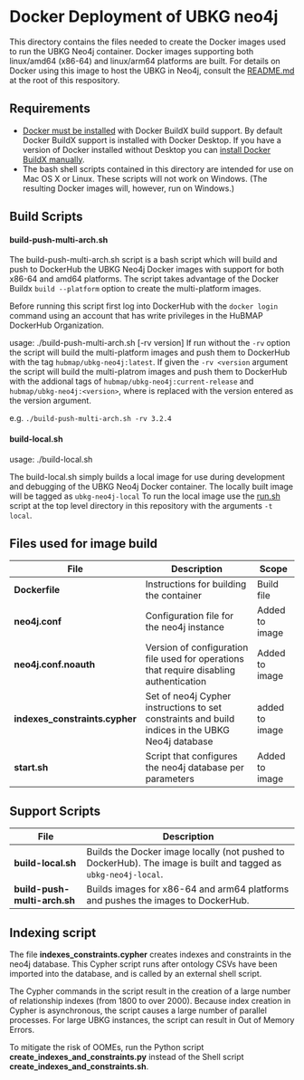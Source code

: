 # Docker Deployment of UBKG neo4j

This directory contains the files needed to create the Docker images used to run the UBKG Neo4j container. 
Docker images supporting both linux/amd64 (x86-64) and linux/arm64 platforms are built. 
For details on Docker using this image to host the UBKG in Neo4j, consult the [README.md](https://github.com/x-atlas-consortia/ubkg-neo4j/blob/main/README.md) at the root of this respository.

## Requirements
  - [Docker must be installed](https://docs.docker.com/engine/install/) with Docker BuildX build support.  By default Docker BuildX support is installed with Docker Desktop.  If you have a version of Docker installed without Desktop you can [install Docker BuildX manually](https://docs.docker.com/build/install-buildx/).
  - The bash shell scripts contained in this directory are intended for use on Mac OS X or Linux.  These scripts will not work on Windows. (The resulting Docker images will, however, run on Windows.)

## Build Scripts
#### build-push-multi-arch.sh
The build-push-multi-arch.sh script is a bash script which will build and push to DockerHub the UBKG Neo4j Docker images with support for both x86-64 and amd64 platforms. The script takes advantage of the Docker Buildx `build --platform` option to create the multi-platform images.

Before running this script first log into DockerHub with the `docker login` command using an account that has write privileges in the HuBMAP DockerHub Organization.

usage: ./build-push-multi-arch.sh [-rv version]
If run without the `-rv` option the script will build the multi-platform images and push them to DockerHub with the tag `hubmap/ubkg-neo4j:latest`.
If given the `-rv <version` argument the script will build the multi-platrom images and push them to DockerHub with the addional tags of `hubmap/ubkg-neo4j:current-release` and `hubmap/ubkg-neo4j:<version>`, where <versions> is replaced with the version entered as the version argument.

e.g. `./build-push-multi-arch.sh -rv 3.2.4`

#### build-local.sh
usage: ./build-local.sh

The build-local.sh simply builds a local image for use during development and debugging of the UBKG Neo4j Docker container. The locally built image will be tagged as `ubkg-neo4j-local`  To run the local image use the [run.sh]() script at the top level directory in this repository with the arguments `-t local`.

## Files used for image build
| File                           | Description                                                                                      | Scope          |
|--------------------------------|--------------------------------------------------------------------------------------------------|----------------|
| **Dockerfile**                 | Instructions for building the container                                                          | Build file     |
| **neo4j.conf**                 | Configuration file for the neo4j instance                                                        | Added to image |
| **neo4j.conf.noauth**          | Version of configuration file used for operations that require disabling authentication          | Added to image |
| **indexes_constraints.cypher** | Set of neo4j Cypher instructions to set constraints and build indices in the UBKG Neo4j database | added to image |
| **start.sh**                   | Script that configures the neo4j database per parameters                                         | Added to image |

## Support Scripts
|File| Description                                                                                      |
|---|--------------------------------------------------------------------------------------------------|
|**build-local.sh**|Builds the Docker image locally (not pushed to DockerHub).  The image is built and tagged as `ubkg-neo4j-local`.|
|**build-push-multi-arch.sh** | Builds images for x86-64 and arm64 platforms and pushes the images to DockerHub.|

## Indexing script
The file **indexes_constraints.cypher** creates indexes and constraints in the neo4j database. 
This Cypher script runs after ontology CSVs have been imported into the database, and is called by 
an external shell script.

The Cypher commands in the script result in the creation of a large
number of relationship indexes (from 1800 to over 2000). Because index creation in 
Cypher is asynchronous, the script causes a large number of parallel processes.
For large UBKG instances, the script can result in Out of Memory Errors.

To mitigate the risk of OOMEs, run the Python script **create_indexes_and_constraints.py**
instead of the Shell script **create_indexes_and_constraints.sh**.